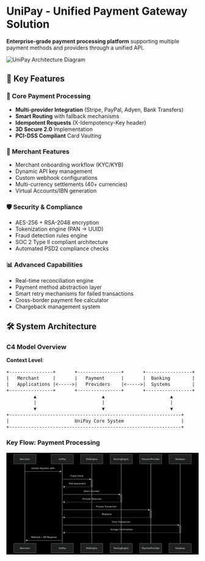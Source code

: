 # UniPay - Unified Payment Gateway Solution

**Enterprise-grade payment processing platform** supporting multiple payment methods and providers through a unified API.

![UniPay Architecture Diagram](docs/architecture.png)

## 🌟 Key Features

### 🚀 Core Payment Processing
- **Multi-provider Integration** (Stripe, PayPal, Adyen, Bank Transfers)
- **Smart Routing** with fallback mechanisms
- **Idempotent Requests** (X-Idempotency-Key header)
- **3D Secure 2.0** Implementation
- **PCI-DSS Compliant** Card Vaulting

### 💼 Merchant Features
- Merchant onboarding workflow (KYC/KYB)
- Dynamic API key management
- Custom webhook configurations
- Multi-currency settlements (40+ currencies)
- Virtual Accounts/IBN generation

### 🛡️ Security & Compliance
- AES-256 + RSA-2048 encryption
- Tokenization engine (PAN → UUID)
- Fraud detection rules engine
- SOC 2 Type II compliant architecture
- Automated PSD2 compliance checks

### 📊 Advanced Capabilities
- Real-time reconciliation engine
- Payment method abstraction layer
- Smart retry mechanisms for failed transactions
- Cross-border payment fee calculator
- Chargeback management system

## 🛠️ System Architecture

### C4 Model Overview
**Context Level**:
```plaintext
+----------------+       +----------------+       +-----------------+
|   Merchant     |       |   Payment      |       |  Banking        |
|   Applications |<----->|   Providers    |<----->|  Systems        |
+----------------+       +----------------+       +-----------------+
          ▲                        ▲                        ▲
          |                        |                        |
          ▼                        ▼                        ▼
+---------------------------------------------------------------+
|                        UniPay Core System                     |
+---------------------------------------------------------------+
```
### Key Flow: Payment Processing
![Payment Processing Flow](img/pay-proc.png)

